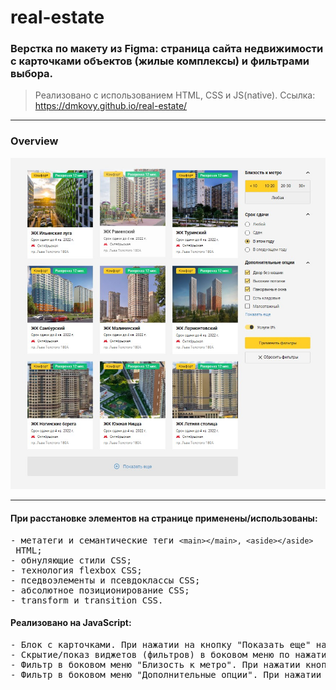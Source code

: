 # real-estate

### Верстка по макету из Figma: страница сайта недвижимости с карточками объектов (жилые комплексы) и фильтрами выбора.
> Реализовано с использованием HTML, CSS и JS(native).
> Ссылка: https://dmkovy.github.io/real-estate/
<hr/>

### Overview

<img src="overview_real-estate.jpg" />

<hr/>

#### При расстановке элементов на странице применены/использованы:
<pre>
- метатеги и семантические теги <code>&lt;main>&lt;/main>, &lt;aside>&lt;/aside></code> HTML;
- обнуляющие стили CSS;
- технология flexbox CSS;
- пседвоэлементы и псевдоклассы CSS;
- абсолютное позиционирование CSS;
- transform и transition CSS.
</pre>

#### Реализовано на JavaScript:
<pre>
- Блок с карточками. При нажатии на кнопку "Показать еще" на странице появляются еще 3 карточки. Название кнопки изменяется на "Скрыть";
- Скрытие/показ виджетов (фильтров) в боковом меню по нажатию на Тайтл или стрелку соответствующего виджета (фильтра);
- Фильтр в боковом меню "Близость к метро". При нажатии кнопки "Любая" снимается выбор с остальных кнопок виджета "Близость к метро";
- Фильтр в боковом меню "Дополнительные опции". При нажатии на кнопку "Показать еще" в этом виджете появляются еще 3 доп. опции. Название кнопки изменяется на "Скрыть".
</pre>
